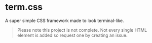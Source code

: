 # term.css
A super simple CSS framework made to look terminal-like.

> Please note this project is not complete. Not every single HTML element is added so request one by creating an issue.
